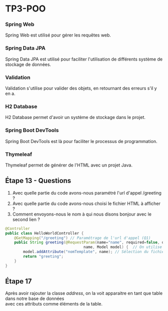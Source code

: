 # TP3-POO  

### Spring Web  
Spring Web est utilisé pour gérer les requêtes web.  
  
  
### Spring Data JPA  
Spring Data JPA est utilisé pour faciliter l'utilisation de différents système de stockage de données.  
  
  
### Validation  
Validation s'utilise pour valider des objets, en retournant des erreurs s'il y en a.  
  
  
### H2 Database  
H2 Database permet d'avoir un système de stockage dans le projet.  
  
  
### Spring Boot DevTools  
Spring Boot DevTools est là pour faciliter le processus de programmation.  
  
  
### Thymeleaf  
Thymeleaf permet de générer de l'HTML avec un projet Java.

## Étape 13 - Questions

1. Avec quelle partie du code avons-nous paramétré l'url d'appel /greeting ?
2. Avec quelle partie du code avons-nous choisi le fichier HTML à afficher ?
3. Comment envoyons-nous le nom à qui nous disons bonjour avec le second lien ?

```Java
@Controller
public class HelloWorldController {
    @GetMapping("/greeting") // Paramétrage de l'url d'appel (Q1)
    public String greeting(@RequestParam(name="name", required=false, defaultValue="World") String 
                                   name, Model model) {  // On utilise @RequestParam pour envoyer le nom (Q3)
        model.addAttribute("nomTemplate", name); // Sélection du fichier HTML à afficher (Q2)
        return "greeting";
    }
}
```

## Étape 17

Après avoir rajouter la classe *address*, on la voit apparaitre en tant que table dans notre base de données  
avec ces attributs comme éléments de la table.

